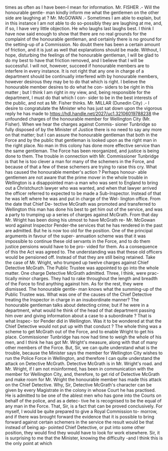 times as often as I have been-I mean for information. Mr. FISHER .- Will the honourable gentle- man kindly inform me what the gentlemen on the other side are laughing at ? Mr. McGOWAN .- Sometimes I am able to explain, but in this instance I am not able to do so-possibly they are laughing at me, and, if so, I have very little objection. He who laughs last laughs best. I think I have now said enough to show that there are no real grounds for the complaint of the honourable gentleman, and certainly there is no ground for the setting-up of a Commission. No doubt there has been a certain amount of friction, and it is just as well that explanations should be made. Without, I hope, disturbing the feelings of the honourable gentleman, I will be glad to do my best to have that friction removed, and I believe that I will be successful. I will not, however, succeed if honourable members are to interfere in every instance. It is not right that any one in charge of a department should be continually interfered with by honourable members, however desirous they may be to do that which is right. I believe the honourable member desires to do what he con- siders to be right in this matter ; but I think I am right in my view, and, being responsible for the department, I must do that which I con- sider to be in the best interests of the public, and not as Mr. Fisher thinks. Mr. MILLAR (Dunedin City) .- I desire to congratulate the Minister who has just sat down upon the vigorous reply he has made to https://hdl.handle.net/2027/uc1.32106019788238 the unfounded charges of the honourable member for Wellington City (Mr. Fisher). When we hear the charges against Commis- sioner Tunbridge so fully disposed of by the Minister of Justice there is no need to say any more on that matter; but I can assure the honourable gentleman that both in the Force and by the public that gentleman is looked upon as the right man in the right place. No man in this colony has done more effective service than the same gentleman. The Force has been reorganized, and justice is being done to them. The trouble in connection with Mr. Commissioner Tunbridge is that he is too clever a man for many of the schemers in the Force, and because of that a few of these schemers are trying to raise this cry. What has caused the honourable member's action ? Perhaps honour- able gentlemen are not aware that the prime mover in the whole trouble in Wellington is a disappointed man-a man who was sent to England to bring out a Christchurch lawyer who was wanted, and when that lawyer arrived the officer referred to expected to be made a Sub-Inspector. Instead of that he was left where he was and put in charge of the Wel- lington office. From the date that Chief De- tective McGrath was promoted and transferred to Wellington this man has done his best to get him out of the service, and was a party to trumping up a series of charges against McGrath. From that day Mr. Wright has been doing his utmost to have McGrath re- Mr. McGowan word against Inspector Pender-the services that he has rendered in the past are admitted. But he is now too old for the position. One of the principal arguments in favour of the super- annuation scheme was that it was impossible to continue these old servants in the Force, and to do them justice pensions would have to be pro- vided for them. As a consequence of this the Act was agreed to. The understanding was that these old officers would be pensioned off. Instead of that they are still being retained. Take the case of Mr. Wright, who trumped up twelve charges against Chief Detective McGrath. The Public Trustee was appointed to go into the whole matter. One charge Detective McGrath admitted. Three, I think, were prac- tically minor charges. They had to rake throughout the length and breadth of the Force to find anything against him. As for the rest, they were dismissed. The honourable gentle- man knows what the summing-up of the Public Trustee was. What was one of the causes of the Chief Detective treating the Inspector in charge in an insubordinate manner? The honourable gentleman talks about detecting crime; but if he were in a department, what would he think of the head of that department passing him over and giving information about a case to a subordinate ? That is what Inspec- tor Pender did in Wellington. Was it to be wondered at that the Chief Detective would not put up with that conduct ? The whole thing was a scheme to get McGrath out of the Force, and to enable Wright to get his place. Commissioner Tunbridge has now had time to weigh the whole of his men, and I think he has got Mr. Wright's measure, along with that of many other members of the Force. But, Sir, we can quite understand what is the trouble, because the Minister says the member for Wellington City wishes to run the Police Force in Wellington, and therefore I can quite understand the attack on Detective McGrath. Detective McGrath is in Mr. Wright's road. and Mr. Wright, if I am not misinformed, has been in communication with the member for Wellington City, and, therefore, to get rid of Detective McGrath and make room for Mr. Wright the honourable member has made this attack on the Chief Detective. Why, Sir, Detective McGrath's character can be given by every Magistrate in the colony in whose Court he has practised. He is admitted to be one of the ablest men who has gone into the Courts on behalf of the police, and as a detec- tive he is recognised to be the equal of any man in the Force. That, Sir, is a fact that can be proved conclusively. For myself, I would be quite prepared to give a Royal Commission to- morrow, and if there was brought forward the evidence that it is possible to bring forward against certain schemers in the service the result would be that instead of being ap- pointed Chief Detective, or put into some other position, they would find they would have to look for work elsewhere. Sir, it is surprising to me that the Minister, knowing the difficulty -and I think this is the only point at which 